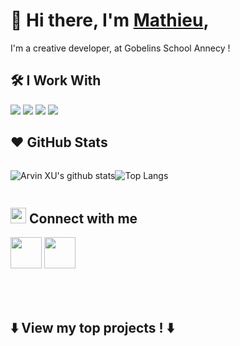 # 👋 Hi there, I'm <a href="http://mathieu-chavanel.fr">Mathieu</a>,

I'm a creative developer, at Gobelins School Annecy !



## 🛠 I Work With

<img src="https://skillicons.dev/icons?i=python,unity,nuxtjs,vuejs,nodejs,typescript,astro,php"/>
<img src="https://skillicons.dev/icons?i=supabase,mysql,pinia"/>
<img src="https://skillicons.dev/icons?i=github,git,vscode,docker"/>
<img src="https://skillicons.dev/icons?i=raspberrypi,figma,blender,photoshop"/>


[gitHub-action]: https://img.shields.io/badge/-GitHub_Actions-black?style=flat&logo=github
[gitmoji]: https://img.shields.io/badge/-😉_Gitmoji_Commit_Workflow-black?style=flat
[gcw]: https://github.com/arvinxx/gitmoji-commit-workflow

## ❤️ GitHub Stats

<div style="display:flex">
  
![Arvin XU's github stats](https://github-readme-stats.vercel.app/api?username=math-pixel&show_icons=true)
  
![Top Langs](https://github-readme-stats.vercel.app/api/top-langs/?username=math-pixel&layout=compact)
</div>

## <img style="width:25px;" src="https://freeiconshop.com/wp-content/uploads/edd/share-flat.png"/>  Connect with me
<a href="https://www.linkedin.com/in/mathieu-chavanel-50488b251/" ><img style="width:50px;" src="https://cdn-icons-png.freepik.com/512/1384/1384889.png"></img></a>
<a href="mailto:contact@mathieu-chavanel.fr" ><img style="width:50px;" src="https://cdn-icons-png.freepik.com/512/994/994503.png"></img></a>


<br>
<br>


## ⬇️ View my top projects ! ⬇️


